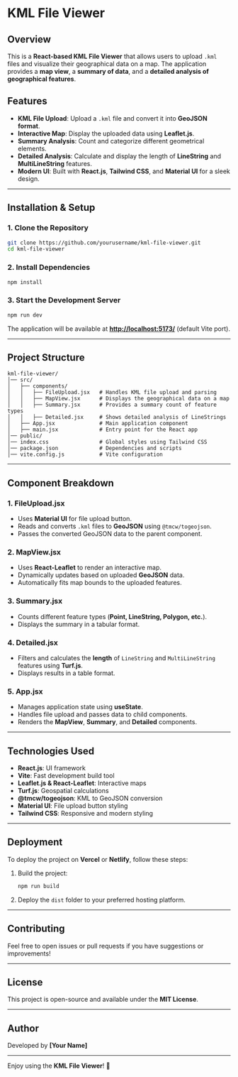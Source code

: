 # KML File Viewer

## Overview

This is a **React-based KML File Viewer** that allows users to upload `.kml` files and visualize their geographical data on a map. The application provides a **map view**, a **summary of data**, and a **detailed analysis of geographical features**.

## Features

- **KML File Upload**: Upload a `.kml` file and convert it into **GeoJSON format**.
- **Interactive Map**: Display the uploaded data using **Leaflet.js**.
- **Summary Analysis**: Count and categorize different geometrical elements.
- **Detailed Analysis**: Calculate and display the length of **LineString** and **MultiLineString** features.
- **Modern UI**: Built with **React.js**, **Tailwind CSS**, and **Material UI** for a sleek design.

---

## Installation & Setup

### 1. Clone the Repository

```sh
git clone https://github.com/yourusername/kml-file-viewer.git
cd kml-file-viewer
```

### 2. Install Dependencies

```sh
npm install
```

### 3. Start the Development Server

```sh
npm run dev
```

The application will be available at [**http://localhost:5173/**](http://localhost:5173/) (default Vite port).

---

## Project Structure

```
kml-file-viewer/
│── src/
│   ├── components/
│   │   ├── FileUpload.jsx   # Handles KML file upload and parsing
│   │   ├── MapView.jsx      # Displays the geographical data on a map
│   │   ├── Summary.jsx      # Provides a summary count of feature types
│   │   ├── Detailed.jsx     # Shows detailed analysis of LineStrings
│   ├── App.jsx              # Main application component
│   ├── main.jsx             # Entry point for the React app
│── public/
│── index.css                # Global styles using Tailwind CSS
│── package.json             # Dependencies and scripts
│── vite.config.js           # Vite configuration
```

---

## Component Breakdown

### 1. **FileUpload.jsx**

- Uses **Material UI** for file upload button.
- Reads and converts `.kml` files to **GeoJSON** using `@tmcw/togeojson`.
- Passes the converted GeoJSON data to the parent component.

### 2. **MapView\.jsx**

- Uses **React-Leaflet** to render an interactive map.
- Dynamically updates based on uploaded **GeoJSON** data.
- Automatically fits map bounds to the uploaded features.

### 3. **Summary.jsx**

- Counts different feature types (**Point, LineString, Polygon, etc.**).
- Displays the summary in a tabular format.

### 4. **Detailed.jsx**

- Filters and calculates the **length** of `LineString` and `MultiLineString` features using **Turf.js**.
- Displays results in a table format.

### 5. **App.jsx**

- Manages application state using **useState**.
- Handles file upload and passes data to child components.
- Renders the **MapView**, **Summary**, and **Detailed** components.

---

## Technologies Used

- **React.js**: UI framework
- **Vite**: Fast development build tool
- **Leaflet.js & React-Leaflet**: Interactive maps
- **Turf.js**: Geospatial calculations
- **@tmcw/togeojson**: KML to GeoJSON conversion
- **Material UI**: File upload button styling
- **Tailwind CSS**: Responsive and modern styling

---

## Deployment

To deploy the project on **Vercel** or **Netlify**, follow these steps:

1. Build the project:
   ```sh
   npm run build
   ```
2. Deploy the `dist` folder to your preferred hosting platform.

---

## Contributing

Feel free to open issues or pull requests if you have suggestions or improvements!

---

## License

This project is open-source and available under the **MIT License**.

---

## Author

Developed by **[Your Name]**

---

Enjoy using the **KML File Viewer**! 🚀

